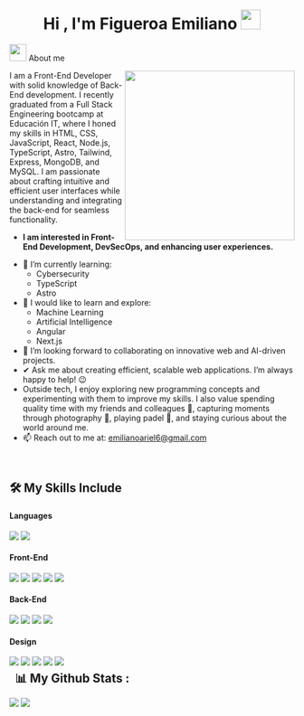 <h1 align="center">Hi , I'm Figueroa Emiliano <img src="https://media.giphy.com/media/hvRJCLFzcasrR4ia7z/giphy.gif" width="35"></h1>

 <picture><img src = "https://github.com/7oSkaaa/7oSkaaa/blob/main/Images/about_me.gif?raw=true" width = 30px></picture> About me

<picture> <img align="right" src="https://media.giphy.com/media/SWoSkN6DxTszqIKEqv/giphy.gif" width = 300px></picture>
I am a Front-End Developer with solid knowledge of Back-End development. I recently graduated from a Full Stack Engineering bootcamp at Educación IT, where I honed my skills in HTML, CSS, JavaScript, React, Node.js, TypeScript, Astro, Tailwind, Express, MongoDB, and MySQL. I am passionate about crafting intuitive and efficient user interfaces while understanding and integrating the back-end for seamless functionality.
* **I am interested in Front-End Development, DevSecOps, and enhancing user experiences.**
- 🌱 I’m currently learning:
  - Cybersecurity
  - TypeScript
  - Astro
- 📖 I would like to learn and explore:
  -  Machine Learning
  -  Artificial Intelligence
  -  Angular
  -  Next.js
- 👯 I’m looking forward to collaborating on innovative web and AI-driven projects.
- ✔ Ask me about creating efficient, scalable web applications. I’m always happy to help! 😉<br>
- Outside tech, I enjoy exploring new programming concepts and experimenting with them to improve my skills. I also value spending quality time with my friends and colleagues 🤝, capturing moments through photography 📸, playing padel 🎾, and staying curious about the world around me.
- 📫 Reach out to me at: <a href="emilianoariel6@gmail.com">emilianoariel6@gmail.com</a>

<br>

## 🛠️ My Skills Include

<h4> Languages </h4>
<span> 
  <img src="https://img.shields.io/badge/javascript-%23323330.svg?style=for-the-badge&logo=javascript&logoColor=%23F7DF1E">
  <img src="https://img.shields.io/badge/typescript-%23007ACC.svg?style=for-the-badge&logo=typescript&logoColor=white">
</span>

<h4> Front-End </h4>
<span> 
  <img src="https://img.shields.io/badge/html5-%23E34F26.svg?style=for-the-badge&logo=html5&logoColor=white">
  <img src="https://img.shields.io/badge/css3-%231572B6.svg?style=for-the-badge&logo=css3&logoColor=white">
  <img src="https://img.shields.io/badge/astro-%232C2052.svg?style=for-the-badge&logo=astro&logoColor=white">
  <img src="https://img.shields.io/badge/bootstrap-%238511FA.svg?style=for-the-badge&logo=bootstrap&logoColor=white">
  <img src="https://img.shields.io/badge/react-%2320232a.svg?style=for-the-badge&logo=react&logoColor=%2361DAFB">

 


</span>

<h4> Back-End </h4>
<span> 
  <img src="https://img.shields.io/badge/node.js-6DA55F?style=for-the-badge&logo=node.js&logoColor=white">
  <img src="https://img.shields.io/badge/express.js-%23404d59.svg?style=for-the-badge&logo=express&logoColor=%2361DAFB">
  <img src="https://img.shields.io/badge/MongoDB-%234ea94b.svg?style=for-the-badge&logo=mongodb&logoColor=white">
  <img src="https://img.shields.io/badge/mysql-4479A1.svg?style=for-the-badge&logo=mysql&logoColor=white">
  
 


</span>


<h4> Design</h4>
<span> 
  <img src="https://img.shields.io/badge/adobe%20illustrator-%23FF9A00.svg?style=for-the-badge&logo=adobe%20illustrator&logoColor=white">
  <img src="https://img.shields.io/badge/Adobe%20Lightroom-31A8FF.svg?style=for-the-badge&logo=Adobe%20Lightroom&logoColor=white">
  <img src="https://img.shields.io/badge/adobe%20photoshop-%2331A8FF.svg?style=for-the-badge&logo=adobe%20photoshop&logoColor=white">
  <img src="https://img.shields.io/badge/figma-%23F24E1E.svg?style=for-the-badge&logo=figma&logoColor=white">
  <img src="https://img.shields.io/badge/Canva-%2300C4CC.svg?style=for-the-badge&logo=Canva&logoColor=white">
  
 


</span>

<br/>


<div >
<h2  style="margin: 5px 10px;">📊 My Github Stats :</h2> 

[![](https://github-readme-stats.vercel.app/api?username=EmilianoAriel&show_icons=true&theme=tokyonight&hide_border=true&locale=en)](https://github.com/EmilianoAriel)
[![](https://github-readme-streak-stats.herokuapp.com/?user=EmilianoAriel&theme=material-palenight)](https://github.com/EmilianoAriel)
</div>

